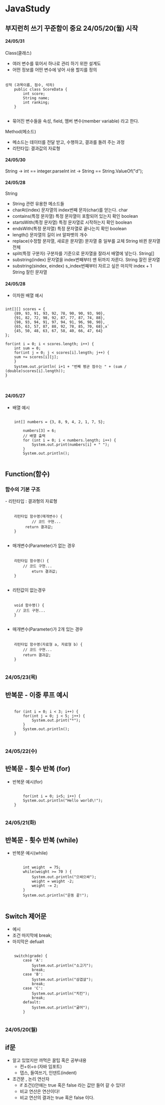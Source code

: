 # JavaStudy
## 부지런히 쓰기 꾸준함이 중요 24/05/20(월) 시작

<h4>24/05/31</h4>

Class(클래스)
- 여러 변수를 묶어서 하나로 관리 하기 위한 설계도
- 어떤 정보를 어떤 변수에 넣어 사용 할지를 정의

<pre>
	<code>
성적 (과목이름, 점수, 석차)  
	public class ScoreData {
	    int score;
	    String name;
	    int ranking;
	}
	</code>
</pre>
- 묶어진 변수들을 속성, field, 멤버 변수(member variable) 라고 한다.

Method(메소드)
- 메소드는 데이터를 전달 받고, 수행하고, 결과를 돌려 주는 과정
- 리턴타입: 결과값의 자료형

<h4>24/05/30</h4>

String -> int == integer.parseInt
int -> String == String.ValueOf("d");
<h4>24/05/28</h4>

String
- String 관련 유용한 메소드들
- charAt(index)	문자열의 index번째 문자(char)를 얻는다.	char
- contains(특정 문자열)	특정 문자열이 포함되어 있는지 확인	boolean
- startsWith(특정 문자열)	특정 문자열로 시작하는지 확인	boolean
- endsWith(특정 문자열)	특정 문자열로 끝나는지 확인	boolean
- length()	문자열의 길이	int 알파벳의 개수
- replace(수정할 문자열, 새로운 문자열)	문자열 중 일부를 교체	String 바뀐 문자열 전체
- split(특정 구분자)	구분자를 기준으로 문자열을 잘라서 배열에 넣는다.	String[]
- substring(index)	문자열을 index번째부터 맨 뒤까지 자른다.	String 잘린 문자열
- substring(sindex, eindex)	s_index번째부터 자르고 싶은 마지막 index + 1	String 잘린 문자열

<h4>24/05/28</h4>

- 이차원 배열 예시
<pre>
<code>
int[][] scores = {
    {89, 93, 91, 93, 92, 78, 90, 90, 93, 90},
    {91, 82, 72, 98, 92, 87, 77, 87, 74, 88},
    {98, 93, 94, 91, 97, 94, 91, 96, 98, 90},
    {65, 63, 57, 87, 88, 92, 78, 85, 70, 68},x`
    {45, 50, 48, 63, 67, 58, 40, 66, 47, 64}
};

for(int i = 0; i < scores.length; i++) {
    int sum = 0;
    for(int j = 0; j < scores[i].length; j++) {
	sum += scores[i][j];
    }
    System.out.println( i+1 + "번째 평균 점수는 " + (sum / (double)scores[i].length));
}

</code>
</pre>

<h4>24/05/27</h4>

- 배열 예시
<pre>
	<code>
	int[] numbers = {3, 8, 9, 4, 2, 1, 7, 5};
		
        numbers[3] = 6;
        // 배열 출력
        for (int i = 0; i < numbers.length; i++) {
            System.out.print(numbers[i] + " ");
        }
        System.out.println();
	</code>
</pre>

## Function(함수)
<h3>함수의 기본 구조</h3>
- 리턴타입 : 결과형의 자료형
<pre>
  <code>
	리턴타입 함수명(매개변수) {
    		// 코드 구현...
   		 return 결과값;
	}
  </code>
</pre>

- 매개변수(Parameter)가 없는 경우

<pre>
  <code>
	리턴타입 함수명() {
   	    // 코드 구현...
       	    eturn 결과값;
	}
  </code>
</pre>

- 리턴값이 없는경우

<pre>
	<code>
	void 함수명() {
	 // 코드 구현...
	}
	</code>
</pre>

- 매개변수(Parameter)가 2개 있는 경우

<pre>
	<code>
	리턴타입 함수명(자료형 a, 자료형 b) {
	    // 코드 구현...
	    return 결과값;
	}
	</code>
</pre>

<h3>24/05/23(목)</h3>

## 반복문 - 이중 루프 예시

<pre>
  <code>
	for (int i = 0; i < 3; i++) {
		for(int j = 0; j < 5; j++) {
			System.out.print("*");
		}
		System.out.println();
	}
  </code>
</pre>

<h3>24/05/22(수)</h3>

## 반복문 - 횟수 반복 (for)

- 반복문 예시(for)
<pre>
  <code>
    	for(int i = 0; i<5; i++) {
		System.out.println("Hello world\!");
	}
  </code>
</pre>


<h3>24/05/21(화)</h3>

## 반복문 - 횟수 반복 (while)

- 반복문 예시(while)
<pre>
  <code>
    	int weight  = 75;
		while(weight >= 70 ) {
			System.out.println("으쌰으쌰");
			weight = weight -2;
			weight -= 2;
		}
		System.out.println("운동 끝!");
  </code>
</pre>

## Switch 제어문

- 예시
- 조건 마지막에 break;
- 마지막은 defualt

<pre>
  <code>
    switch(grade) {
		case 'A':
			System.out.println("소고기");
			break;
		case 'B':
			System.out.println("삼겹살");
			break;
		case 'C':
			System.out.println("치킨");
			break;
		default:
			System.out.println("굶어");
		}
  </code>
</pre>

<h3>24/05/20(월)</h3>

## if문
- 알고 있었지만 까먹은 꿀팁 혹은 공부내용
  - 컨+쉬+o (자바 임포트)
  - 뎁스, 들여쓰기, 인덴트(indent)
- 조건문 , 논리 연산자
  - if 조건()안에는 true 혹은 false 라는 값만 들어 갈 수 있다!
  - 비교 연산은 연산이다!
  - 비교 연산의 결과는 true 혹은 false 이다.
